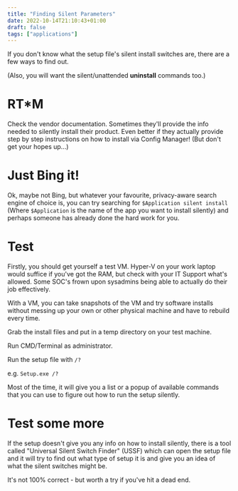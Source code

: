 ```yaml
---
title: "Finding Silent Parameters"
date: 2022-10-14T21:10:43+01:00
draft: false
tags: ["applications"]
---
```


If you don't know what the setup file's silent install switches are, there are a few ways to find out.

(Also, you will want the silent/unattended **uninstall** commands too.)


# RT\*M

Check the vendor documentation. Sometimes they'll provide the info needed to silently install their product. Even better if they actually provide step by step instructions on how to install via Config Manager! (But don't get your hopes up...)


# Just Bing it!

Ok, maybe not Bing, but whatever your favourite, privacy-aware search engine of choice is, you can try searching for `$Application silent install` (Where `$Application` is the name of the app you want to install silently) and perhaps someone has already done the hard work for you.

# Test

Firstly, you should get yourself a test VM. Hyper-V on your work laptop would suffice if you've got the RAM, but check with your IT Support what's allowed. Some SOC's frown upon sysadmins being able to actually do their job effectively.

With a VM, you can take snapshots of the VM and try software installs without messing up your own or other physical machine and have to rebuild every time.

Grab the install files and put in a temp directory on your test machine.

Run CMD/Terminal as administrator.

Run the setup file with `/?`

e.g. `Setup.exe /?`

Most of the time, it will give you a list or a popup of available commands that you can use to figure out how to run the setup silently.

# Test some more

If the setup doesn't give you any info on how to install silently, there is a tool called "Universal Silent Switch Finder" (USSF) which can open the setup file and it will try to find out what type of setup it is and give you an idea of what the silent switches might be.

It's not 100% correct - but worth a try if you've hit a dead end.
